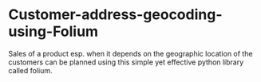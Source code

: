 # Customer-address-geocoding-using-Folium
Sales of a product esp. when it depends on the geographic location of the customers can be planned using this simple yet effective python library called folium. 
